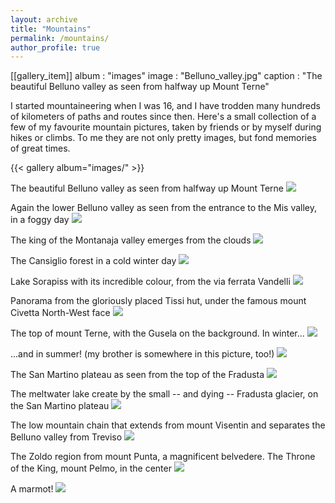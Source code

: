 ```yaml
---
layout: archive
title: "Mountains"
permalink: /mountains/
author_profile: true
---
```

[[gallery_item]]
album : "images"
image : "Belluno_valley.jpg"
caption : "The beautiful Belluno valley as seen from halfway up Mount Terne"

I started mountaineering when I was 16, and I have trodden many hundreds of kilometers of paths and routes since then. Here's a small collection of a few of my favourite mountain pictures, taken by friends or by myself during hikes or climbs. To me they are not only pretty images, but fond memories of great times.

{{< gallery album="images/" >}}

The beautiful Belluno valley as seen from halfway up Mount Terne
![](images/Belluno_valley.jpg)

Again the lower Belluno valley as seen from the entrance to the Mis valley, in a foggy day
![](images/Belluno_valley_from_Mis.jpg)

The king of the Montanaja valley emerges from the clouds
![](images/Campanile_Montanaja.JPG)

The Cansiglio forest in a cold winter day
![](images/Cansiglio_Forest.JPG)

Lake Sorapiss with its incredible colour, from the via ferrata Vandelli
![](images/Lake_sorapiss.jpg)

Panorama from the gloriously placed Tissi hut, under the famous mount Civetta North-West face
![](images/M_Civetta_from_Rif_Tissi.jpg)

The top of mount Terne, with the Gusela on the background. In winter...
![](images/M_Terne_winter.JPG)

...and in summer! (my brother is somewhere in this picture, too!)
![](images/M_Terne_summer.JPG)

The San Martino plateau as seen from the top of the Fradusta
![](images/Pale_San_Martino.jpg)

The meltwater lake create by the small -- and dying -- Fradusta glacier, on the San Martino plateau
![](images/Pale_San_Martino_lake.jpg)

The low mountain chain that extends from mount Visentin and separates the Belluno valley from Treviso
![](images/Visentin_chain.JPG)

The Zoldo region from mount Punta, a magnificent belvedere. The Throne of the King, mount Pelmo, in the center
![](images/Zoldo_from_M_Punta.jpeg)

A marmot!
![](images/Marmot.jpg)

